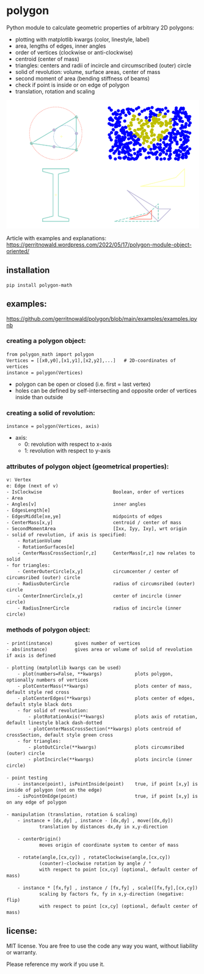 # polygon
Python module to calculate geometric properties of arbitrary 2D polygons:
- plotting with matplotlib kwargs (color, linestyle, label)
- area, lengths of edges, inner angles
- order of vertices (clockwise or anti-clockwise)
- centroid (center of mass)
- triangles: centers and radii of incircle and circumscribed (outer) circle
- solid of revolution: volume, surface areas, center of mass
- second moment of area (bending stiffness of beams)
- check if point is inside or on edge of polygon
- translation, rotation and scaling

![](https://github.com/gerritnowald/polygon/blob/main/examples/examples.png)

Article with examples and explanations:
https://gerritnowald.wordpress.com/2022/05/17/polygon-module-object-oriented/

## installation
```
pip install polygon-math
```

## examples:
https://github.com/gerritnowald/polygon/blob/main/examples/examples.ipynb

### creating a polygon object:
```
from polygon_math import polygon
Vertices = [[x0,y0],[x1,y1],[x2,y2],...]   # 2D-coordinates of vertices
instance = polygon(Vertices)
```
- polygon can be open or closed (i.e. first = last vertex)
- holes can be defined by self-intersecting and opposite order of vertices inside than outside

### creating a solid of revolution:
```
instance = polygon(Vertices, axis)
```
- axis:
	- 0: revolution with respect to x-axis
	- 1: revolution with respect to y-axis

### attributes of polygon object (geometrical properties):
    
    v: Vertex
    e: Edge (next of v)
    - IsClockwise                          Boolean, order of vertices
    - Area
    - Angles[v]                            inner angles
    - EdgesLength[e]
    - EdgesMiddle[xe,ye]                   midpoints of edges
    - CenterMass[x,y]                      centroid / center of mass
    - SecondMomentArea                     [Ixx, Iyy, Ixy], wrt origin
    - solid of revolution, if axis is specified:
        - RotationVolume
        - RotationSurfaces[e]
        - CenterMassCrossSection[r,z]      CenterMass[r,z] now relates to solid
    - for triangles:
        - CenterOuterCircle[x,y]           circumcenter / center of circumsribed (outer) circle
        - RadiusOuterCircle                radius of circumsribed (outer) circle
        - CenterInnerCircle[x,y]           center of incircle (inner circle)
        - RadiusInnerCircle                radius of incircle (inner circle)


### methods of polygon object:
    
    - print(instance)        gives number of vertices
    - abs(instance)          gives area or volume of solid of revolution if axis is defined
    
    - plotting (matplotlib kwargs can be used)
        - plot(numbers=False, **kwargs)            plots polygon, optionally numbers of vertices
        - plotCenterMass(**kwargs)                 plots center of mass, default style red cross
        - plotCenterEdges(**kwargs)                plots center of edges, default style black dots
        - for solid of revolution:
            - plotRotationAxis(**kwargs)           plots axis of rotation, default linestyle black dash-dotted
            - plotCenterMassCrossSection(**kwargs) plots centroid of crossSection, default style green cross
        - for triangles:
            - plotOutCircle(**kwargs)              plots circumsribed (outer) circle
            - plotIncircle(**kwargs)               plots incircle (inner circle)
    
    - point testing
        - instance(point), isPointInside(point)    true, if point [x,y] is inside of polygon (not on the edge)
        - isPointOnEdge(point)                     true, if point [x,y] is on any edge of polygon
    
    - manipulation (translation, rotation & scaling)
        - instance + [dx,dy] , instance - [dx,dy] , move([dx,dy])
                translation by distances dx,dy in x,y-direction
        
        - centerOrigin()
                moves origin of coordinate system to center of mass
                                        
        - rotate(angle,[cx,cy]) , rotateClockwise(angle,[cx,cy])
                (counter)-clockwise rotation by angle / °
                with respect to point [cx,cy] (optional, default center of mass)
                                        
        - instance * [fx,fy] , instance / [fx,fy] , scale([fx,fy],[cx,cy])
                scaling by factors fx, fy in x,y-direction (negative: flip)
                with respect to point [cx,cy] (optional, default center of mass)


## license:
MIT license. You are free to use the code any way you want, without liability or warranty.

Please reference my work if you use it.
